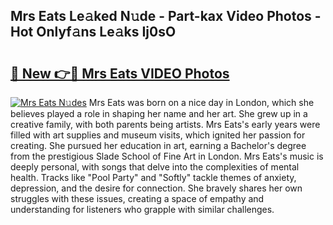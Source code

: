 ## Mrs Eats Le𝚊ked N𝚞de - Part-kax Video Photos - Hot Onlyf𝚊ns Le𝚊ks Ij0sO

# <h2><a href="http://ab26147.deff.icu/?id=Mrs+Eats">🔗 New 👉🔴 Mrs Eats VIDEO Photos</a></h2>

[![Mrs Eats N𝚞des](https://i.imgur.com/rIISA9y.gif)](http://ab26147.deff.icu/?id=Mrs+Eats)
Mrs Eats was born on a nice day in London, which she believes played a role in shaping her name and her art. She grew up in a creative family, with both parents being artists. Mrs Eats's early years were filled with art supplies and museum visits, which ignited her passion for creating. She pursued her education in art, earning a Bachelor's degree from the prestigious Slade School of Fine Art in London. Mrs Eats's music is deeply personal, with songs that delve into the complexities of mental health. Tracks like "Pool Party" and "Softly" tackle themes of anxiety, depression, and the desire for connection. She bravely shares her own struggles with these issues, creating a space of empathy and understanding for listeners who grapple with similar challenges.
